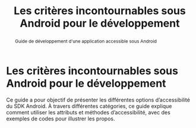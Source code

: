 ﻿---
title: "Les critères incontournables sous Android pour le développement"
abstract: "Guide de développement d'une application accessible sous Android"
---

# Les critères incontournables sous Android pour le développement

Ce guide a pour objectif de présenter les différentes options d’accessibilité du <abbr>SDK</abbr> Android. À travers différentes catégories, ce guide explique comment utiliser les attributs et méthodes d’accessibilité, avec des exemples de codes pour illustrer les propos.

